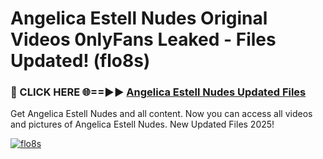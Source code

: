 # Angelica Estell Nudes Original Videos 0nlyFans Leaked - Files Updated! (flo8s)

<h3>🔴 CLICK HERE 🌐==►► <a href="https://tinyurl.com/52m3yx9h" rel="nofollow">Angelica Estell Nudes Updated Files</a></h3>

Get Angelica Estell Nudes and all content. Now you can access all videos and pictures of Angelica Estell Nudes. New Updated Files 2025!

[![flo8s](https://i.imgur.com/TnHtlc8.gif)](https://tinyurl.com/52m3yx9h)
